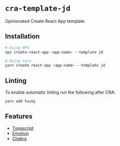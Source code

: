 # `cra-template-jd`

Opinionated Create React App template

## Installation

```bash
# Using NPX
npx create-react-app <app-name> --template jd

# Using Yarn
yarn create react-app <app-name> --template jd
```

## Linting

To enable automatic linting run the following after CRA:

```bash
yarn add husky
```

## Features

* [Typescript](https://www.typescriptlang.org/)
* [Emotion](https://emotion.sh/)
* [Chakra](https://chakra-ui.com/)
